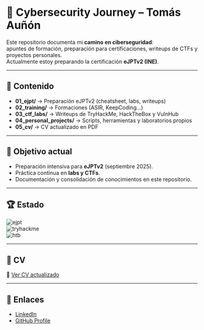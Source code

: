 # 🚀 Cybersecurity Journey – Tomás Auñón

Este repositorio documenta mi **camino en ciberseguridad**:  
apuntes de formación, preparación para certificaciones, writeups de CTFs y proyectos personales.  
Actualmente estoy preparando la certificación **eJPTv2 (INE)**.

---

## 📂 Contenido

- **01_ejpt/** → Preparación eJPTv2 (cheatsheet, labs, writeups)
- **02_training/** → Formaciones (ASIR, KeepCoding…)
- **03_ctf_labs/** → Writeups de TryHackMe, HackTheBox y VulnHub
- **04_personal_projects/** → Scripts, herramientas y laboratorios propios
- **05_cv/** → CV actualizado en PDF

---

## 🎯 Objetivo actual

- Preparación intensiva para **eJPTv2** (septiembre 2025).  
- Práctica continua en **labs y CTFs**.  
- Documentación y consolidación de conocimientos en este repositorio.

---

## 🏆 Estado

![ejpt](https://img.shields.io/badge/eJPTv2-Preparing-blue)  
![tryhackme](https://img.shields.io/badge/TryHackMe-Active-red?logo=tryhackme)  
![htb](https://img.shields.io/badge/HackTheBox-Active-green?logo=hackthebox)

---

## 📄 CV

📌 [Ver CV actualizado](./05_cv/CV_Tomas_Aunon.pdf)

---

## 🔗 Enlaces

- [LinkedIn](https://www.linkedin.com/in/tomas-aunon)
- [GitHub Profile](https://github.com/taunonh)

